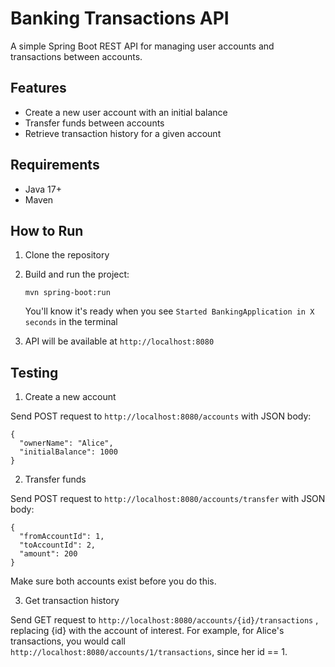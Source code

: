 # Banking Transactions API

A simple Spring Boot REST API for managing user accounts and transactions between accounts.

## Features
- Create a new user account with an initial balance
- Transfer funds between accounts
- Retrieve transaction history for a given account

## Requirements
- Java 17+
- Maven

## How to Run
1. Clone the repository
2. Build and run the project:
    
    `mvn spring-boot:run`
    
    You'll know it's ready when you see `Started BankingApplication in X seconds` in the terminal

3. API will be available at `http://localhost:8080`

## Testing
1. Create a new account

Send POST request to `http://localhost:8080/accounts` with JSON body:

```
{
  "ownerName": "Alice",
  "initialBalance": 1000
}
```
2. Transfer funds

Send POST request to `http://localhost:8080/accounts/transfer` with JSON body:

```
{
  "fromAccountId": 1,
  "toAccountId": 2,
  "amount": 200
}
```

Make sure both accounts exist before you do this.

3. Get transaction history

Send GET request to `http://localhost:8080/accounts/{id}/transactions` , replacing {id} with the account of interest. For example, for Alice's transactions, you would call `http://localhost:8080/accounts/1/transactions`, since her id == 1.